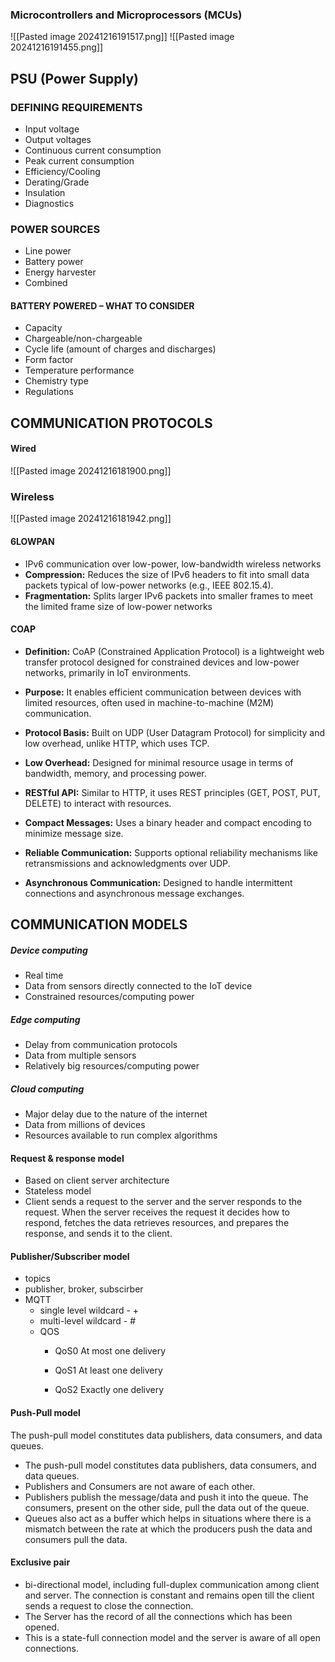 
### Microcontrollers and Microprocessors (MCUs)
![[Pasted image 20241216191517.png]]
![[Pasted image 20241216191455.png]]


## PSU (Power Supply)

### DEFINING REQUIREMENTS
 - Input voltage
 - Output voltages
 - Continuous current consumption
 - Peak current consumption
 - Efficiency/Cooling
 - Derating/Grade
 - Insulation
 - Diagnostics
### POWER SOURCES
- Line power
- Battery power
- Energy harvester
- Combined

#### BATTERY POWERED – WHAT TO CONSIDER
- Capacity
- Chargeable/non-chargeable
- Cycle life (amount of charges and discharges)
- Form factor
- Temperature performance
- Chemistry type
- Regulations
## COMMUNICATION PROTOCOLS
#### Wired
![[Pasted image 20241216181900.png]]

### Wireless
![[Pasted image 20241216181942.png]]

#### 6LOWPAN
- IPv6 communication over low-power, low-bandwidth wireless networks
- **Compression:** Reduces the size of IPv6 headers to fit into small data packets typical of low-power networks (e.g., IEEE 802.15.4).
- **Fragmentation:** Splits larger IPv6 packets into smaller frames to meet the limited frame size of low-power networks

#### COAP
- **Definition:** CoAP (Constrained Application Protocol) is a lightweight web transfer protocol designed for constrained devices and low-power networks, primarily in IoT environments.
- **Purpose:** It enables efficient communication between devices with limited resources, often used in machine-to-machine (M2M) communication.
- **Protocol Basis:** Built on UDP (User Datagram Protocol) for simplicity and low overhead, unlike HTTP, which uses TCP.

- **Low Overhead:** Designed for minimal resource usage in terms of bandwidth, memory, and processing power.
- **RESTful API:** Similar to HTTP, it uses REST principles (GET, POST, PUT, DELETE) to interact with resources.
- **Compact Messages:** Uses a binary header and compact encoding to minimize message size.
- **Reliable Communication:** Supports optional reliability mechanisms like retransmissions and acknowledgments over UDP.
- **Asynchronous Communication:** Designed to handle intermittent connections and asynchronous message exchanges.

## COMMUNICATION MODELS

##### Device computing
- Real time
- Data from sensors directly connected to the IoT device
- Constrained resources/computing power
##### Edge computing
- Delay from communication protocols
- Data from multiple sensors
- Relatively big resources/computing power
##### Cloud computing
- Major delay due to the nature of the internet
- Data from millions of devices
- Resources available to run complex algorithms

#### Request & response model
- Based on client server architecture
- Stateless model
- Client sends a request to the server and the server responds to the request. When the
server receives the request it decides how to respond, fetches the data retrieves
resources, and prepares the response, and sends it to the client.

#### Publisher/Subscriber model
- topics
- publisher, broker, subscirber
- MQTT
	- single level wildcard - +
	- multi-level wildcard - #
	- QOS
		- QoS0 At most one delivery
		- QoS1 At least one delivery

		- QoS2 Exactly one delivery

#### Push-Pull model
The push-pull model constitutes data publishers, data consumers, and data queues.
- The push-pull model constitutes data publishers, data consumers, and data queues.
- Publishers and Consumers are not aware of each other.
- Publishers publish the message/data and push it into the queue. The consumers,
present on the other side, pull the data out of the queue. 
- Queues also act as a buffer which helps in situations where there is a mismatch
between the rate at which the producers push the data and consumers pull the data.
#### Exclusive pair
- bi-directional model, including full-duplex communication among client and
server. The connection is constant and remains open till the client sends a request to
close the connection.
- The Server has the record of all the connections which has been opened.
- This is a state-full connection model and the server is aware of all open
connections.


